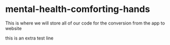 # mental-health-comforting-hands

This is where we will store all of our code for the conversion from the app to website

this is an extra test line
